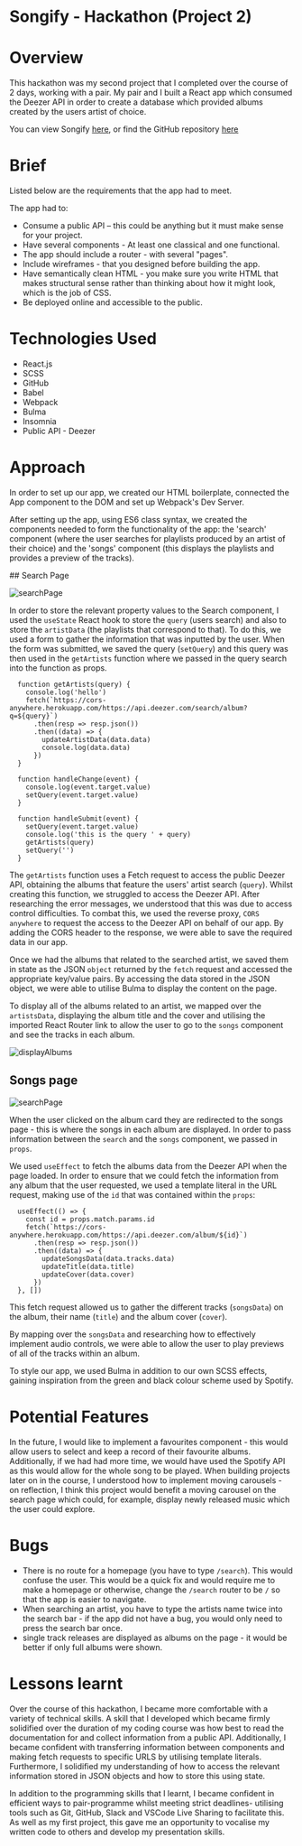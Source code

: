 # Songify - Hackathon (Project 2)

# Overview

This hackathon was my second project that I completed over the course of 2 days, working with a pair. My pair and I built a React app which consumed the Deezer API in order to create a database which provided albums created by the users artist of choice. 

You can view Songify [here](https://larathompson.github.io/project-2/#/search), or find the GitHub repository [here](https://github.com/larathompson/project-2)

# Brief

Listed below are the requirements that the app had to meet.

The app had to:

- Consume a public API – this could be anything but it must make sense for your project.
- Have several components - At least one classical and one functional.
- The app should include a router - with several "pages".
- Include wireframes - that you designed before building the app.
- Have semantically clean HTML - you make sure you write HTML that makes structural sense rather than thinking about how it might look, which is the job of CSS.
- Be deployed online and accessible to the public.


# Technologies Used

- React.js
- SCSS
- GitHub
- Babel
- Webpack
- Bulma 
- Insomnia
- Public API - Deezer

# Approach 

In order to set up our app, we created our HTML boilerplate, connected the App component to the DOM and set up Webpack's Dev Server. 

After setting up the app, using ES6 class syntax, we created the components needed to form the functionality of the app: the 'search' component (where the user searches for playlists produced by an artist of their choice) and the 'songs' component (this displays the playlists and provides a preview of the tracks). 

## Search Page

![searchPage](search.png)

In order to store the relevant property values to the Search component, I used the `useState` React hook to store the `query` (users search) and also to store the `artistData` (the playlists that correspond to that). To do this, we used a form to gather the information that was inputted by the user. When the form was submitted, we saved the query (`setQuery`) and this query was then used in the `getArtists` function where we passed in the query search into the function as props.

```
  function getArtists(query) {
    console.log('hello')
    fetch(`https://cors-anywhere.herokuapp.com/https://api.deezer.com/search/album?q=${query}`)
      .then(resp => resp.json())
      .then((data) => {
        updateArtistData(data.data)
        console.log(data.data)
      })
  }

  function handleChange(event) {
    console.log(event.target.value)
    setQuery(event.target.value)
  }

  function handleSubmit(event) {
    setQuery(event.target.value)
    console.log('this is the query ' + query)
    getArtists(query)
    setQuery('')
  }
```
The `getArtists` function uses a Fetch request to access the public Deezer API, obtaining the albums that feature the users' artist search (`query`). Whilst creating this function, we struggled to access the Deezer API. After researching the error messages, we understood that this was due to access control difficulties. To combat this, we used the reverse proxy, `CORS anywhere` to request the access to the Deezer API on behalf of our app. By adding the CORS header to the response, we were able to save the required data in our app. 

Once we had the albums that related to the searched artist, we saved them in state as the JSON `object` returned by the `fetch` request and accessed the appropriate key/value pairs. By accessing the data stored in the JSON object, we were able to utilise Bulma to display the content on the page. 

To display all of the albums related to an artist, we mapped over the `artistsData`, displaying the album title and the cover and utilising the imported React Router link to allow the user to go to the `songs` component and see the tracks in each album. 

![displayAlbums](display.png)


## Songs page

![searchPage](tracks.png)

When the user clicked on the album card they are redirected to the songs page - this is where the songs in each album are displayed. In order to pass information between the `search` and the `songs` component, we passed in `props`. 

We used `useEffect` to fetch the albums data from the Deezer API when the page loaded. In order to ensure that we could fetch the information from any album that the user requested, we used a template literal in the URL request, making use of the `id` that was contained within the `props`: 

```
  useEffect(() => {
    const id = props.match.params.id
    fetch(`https://cors-anywhere.herokuapp.com/https://api.deezer.com/album/${id}`)
      .then(resp => resp.json())
      .then((data) => {
        updateSongsData(data.tracks.data)
        updateTitle(data.title)
        updateCover(data.cover)
      })
  }, [])
```
This fetch request allowed us to gather the different tracks (`songsData`) on the album, their name (`title`) and the album cover (`cover`). 

By mapping over the `songsData` and researching how to effectively implement audio controls, we were able to allow the user to play previews of all of the tracks within an album. 

To style our app, we used Bulma in addition to our own SCSS effects, gaining inspiration from the green and black colour scheme used by Spotify. 

# Potential Features

In the future, I would like to implement a favourites component - this would allow users to select and keep a record of their favourite albums. Additionally, if we had had more time, we would have used the Spotify API as this would allow for the whole song to be played. When building projects later on in the course, I understood how to implement moving carousels - on reflection, I think this project would benefit a moving carousel on the search page which could, for example, display newly released music which the user could explore. 

# Bugs 

- There is no route for a homepage (you have to type `/search`). This would confuse the user. This would be a quick fix and would require me to make a homepage or otherwise, change the `/search` router to be `/` so that the app is easier to navigate. 
- When searching an artist, you have to type the artists name twice into the search bar - if the app did not have a bug, you would only need to press the search bar once. 
- single track releases are displayed as albums on the page - it would be better if only full albums were shown. 





# Lessons learnt 

Over the course of this hackathon, I became more comfortable with a variety of technical skills. A skill that I developed which became firmly solidified over the duration of my coding course was how best to read the documentation for and collect information from a public API. Additionally, I became confident with transferring information between components and making fetch requests to specific URLS by utilising template literals. Furthermore, I solidified my understanding of how to access the relevant information stored in JSON objects and how to store this using state. 

In addition to the programming skills that I learnt, I became confident in efficient ways to pair-programme whilst meeting strict deadlines- utilising tools such as Git, GitHub, Slack and VSCode Live Sharing to facilitate this. As well as my first project, this gave me an opportunity to vocalise my written code to others and develop my presentation skills. 



